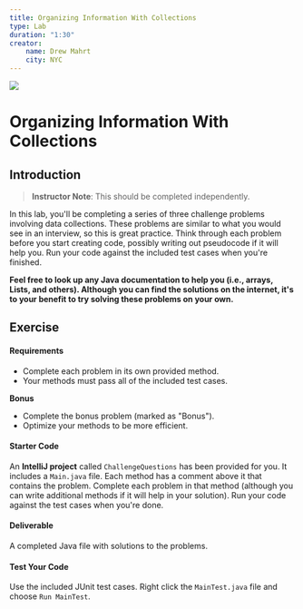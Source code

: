 ```yaml
---
title: Organizing Information With Collections
type: Lab
duration: "1:30"
creator:
    name: Drew Mahrt
    city: NYC
---
```


![](https://ga-dash.s3.amazonaws.com/production/assets/logo-9f88ae6c9c3871690e33280fcf557f33.png)

# Organizing Information With Collections

## Introduction

> **Instructor Note**: This should be completed independently.

In this lab, you'll be completing a series of three challenge problems involving data collections. These problems are similar to what you would see in an interview, so this is great practice. Think through each problem before you start creating code, possibly writing out pseudocode if it will help you. Run your code against the included test cases when you're finished.

**Feel free to look up any Java documentation to help you (i.e., arrays, Lists, and others). Although you can find the solutions on the internet, it's to your benefit to try solving these problems on your own.**

## Exercise

#### Requirements

- Complete each problem in its own provided method.
- Your methods must pass all of the included test cases.

**Bonus**
- Complete the bonus problem (marked as "Bonus").
- Optimize your methods to be more efficient.

#### Starter Code

An **IntelliJ project** called `ChallengeQuestions` has been provided for you. It includes a `Main.java` file. Each method has a comment above it that contains the problem. Complete each problem in that method (although you can write additional methods if it will help in your solution). Run your code against the test cases when you're done.

#### Deliverable

A completed Java file with solutions to the problems.

#### Test Your Code

Use the included JUnit test cases. Right click the `MainTest.java` file and choose `Run MainTest`.


